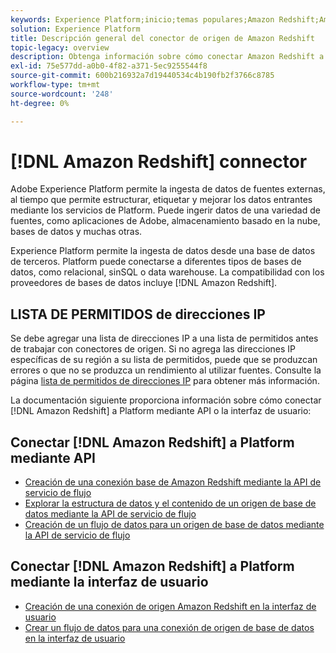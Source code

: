 ```yaml
---
keywords: Experience Platform;inicio;temas populares;Amazon Redshift;Amazon redshift;redshift;Redshift
solution: Experience Platform
title: Descripción general del conector de origen de Amazon Redshift
topic-legacy: overview
description: Obtenga información sobre cómo conectar Amazon Redshift a Adobe Experience Platform mediante API o la interfaz de usuario.
exl-id: 75e577dd-a0b0-4f82-a371-5ec9255544f8
source-git-commit: 600b216932a7d19440534c4b190fb2f3766c8785
workflow-type: tm+mt
source-wordcount: '248'
ht-degree: 0%

---
```


# [!DNL Amazon Redshift] connector

Adobe Experience Platform permite la ingesta de datos de fuentes externas, al tiempo que permite estructurar, etiquetar y mejorar los datos entrantes mediante los servicios de Platform. Puede ingerir datos de una variedad de fuentes, como aplicaciones de Adobe, almacenamiento basado en la nube, bases de datos y muchas otras.

Experience Platform permite la ingesta de datos desde una base de datos de terceros. Platform puede conectarse a diferentes tipos de bases de datos, como relacional, sinSQL o data warehouse. La compatibilidad con los proveedores de bases de datos incluye [!DNL Amazon Redshift].

## LISTA DE PERMITIDOS de direcciones IP

Se debe agregar una lista de direcciones IP a una lista de permitidos antes de trabajar con conectores de origen. Si no agrega las direcciones IP específicas de su región a su lista de permitidos, puede que se produzcan errores o que no se produzca un rendimiento al utilizar fuentes. Consulte la página [lista de permitidos de direcciones IP](../../ip-address-allow-list.md) para obtener más información.

La documentación siguiente proporciona información sobre cómo conectar [!DNL Amazon Redshift] a Platform mediante API o la interfaz de usuario:

## Conectar [!DNL Amazon Redshift] a Platform mediante API

- [Creación de una conexión base de Amazon Redshift mediante la API de servicio de flujo](../../tutorials/api/create/databases/redshift.md)
- [Explorar la estructura de datos y el contenido de un origen de base de datos mediante la API de servicio de flujo](../../tutorials/api/explore/database-nosql.md)
- [Creación de un flujo de datos para un origen de base de datos mediante la API de servicio de flujo](../../tutorials/api/collect/database-nosql.md)

## Conectar [!DNL Amazon Redshift] a Platform mediante la interfaz de usuario

- [Creación de una conexión de origen Amazon Redshift en la interfaz de usuario](../../tutorials/ui/create/databases/redshift.md)
- [Crear un flujo de datos para una conexión de origen de base de datos en la interfaz de usuario](../../tutorials/ui/dataflow/databases.md)
